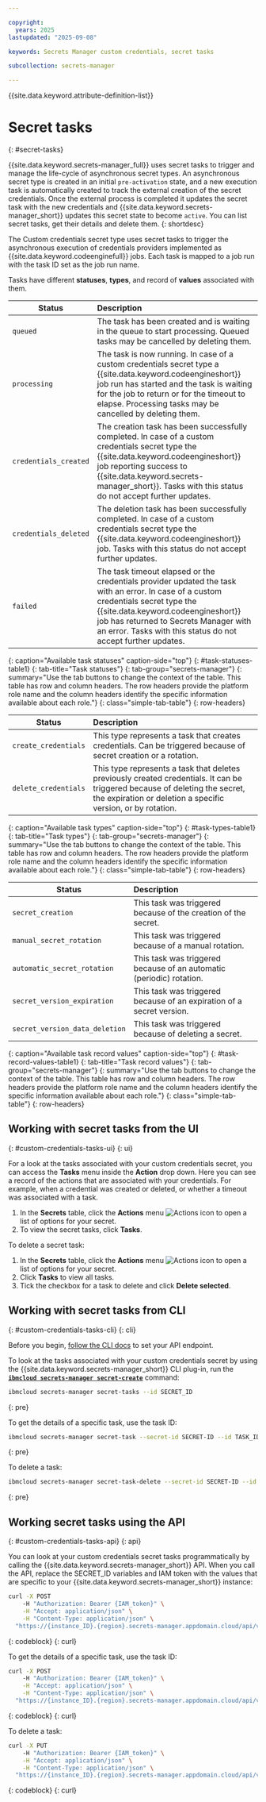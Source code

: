 ```yaml
---

copyright:
  years: 2025
lastupdated: "2025-09-08"

keywords: Secrets Manager custom credentials, secret tasks

subcollection: secrets-manager

---
```


{{site.data.keyword.attribute-definition-list}}

# Secret tasks
{: #secret-tasks}

{{site.data.keyword.secrets-manager_full}} uses secret tasks to trigger and manage the life-cycle of asynchronous secret types. An asynchronous secret type is created in an initial `pre-activation` state, and a new execution task is automatically created to track the external creation of the secret credentials. Once the external process is completed it updates the secret task with the new credentials and {{site.data.keyword.secrets-manager_short}} updates this secret state to become `active`. You can list secret tasks, get their details and delete them.
{: shortdesc}

The Custom credentials secret type uses secret tasks to trigger the asynchronous execution of credentials providers implemented as  {{site.data.keyword.codeenginefull}} jobs. Each task is mapped to a job run with the task ID set as the job run name.

Tasks have different **statuses**, **types**, and record of **values** associated with them.

| Status | Description |
| ----- | :----- |
| `queued` |	The task has been created and is waiting in the queue to start processing. Queued tasks may be cancelled by deleting them. |
| `processing` |	The task is now running. In case of a custom credentials secret type a {{site.data.keyword.codeengineshort}} job run has started and the task is waiting for the job to return or for the timeout to elapse. Processing tasks may be cancelled by deleting them. |
| `credentials_created`	| The creation task has been successfully completed. In case of a custom credentials secret type the {{site.data.keyword.codeengineshort}} job reporting success to {{site.data.keyword.secrets-manager_short}}. Tasks with this status do not accept further updates. |
| `credentials_deleted`	| The deletion task has been successfully completed. In case of a custom credentials secret type the {{site.data.keyword.codeengineshort}} job. Tasks with this status do not accept further updates. |
| `failed` | The task timeout elapsed or the credentials provider updated the task with an error. In case of a custom credentials secret type the {{site.data.keyword.codeengineshort}} job has returned to Secrets Manager with an error. Tasks with this status do not accept further updates. |
{: caption="Available task statuses" caption-side="top"}
{: #task-statuses-table1}
{: tab-title="Task statuses"}
{: tab-group="secrets-manager"}
{: summary="Use the tab buttons to change the context of the table. This table has row and column headers. The row headers provide the platform role name and the column headers identify the specific information available about each role."}
{: class="simple-tab-table"}
{: row-headers}

| Status | Description |
| ----- | :----- |
| `create_credentials` | This type represents a task that creates credentials. Can be triggered because of secret creation or a rotation. |
| `delete_credentials` | This type represents a task that deletes previously created credentials. It can be triggered because of deleting the secret, the expiration or deletion a specific version, or by rotation. | 
{: caption="Available task types" caption-side="top"}
{: #task-types-table1}
{: tab-title="Task types"}
{: tab-group="secrets-manager"}
{: summary="Use the tab buttons to change the context of the table. This table has row and column headers. The row headers provide the platform role name and the column headers identify the specific information available about each role."}
{: class="simple-tab-table"}
{: row-headers}

| Status | Description |
| ----- | :----- |
| `secret_creation`	| This task was triggered because of the creation of the secret. |
| `manual_secret_rotation` |	This task was triggered because of a manual rotation. |
| `automatic_secret_rotation` |	This task was triggered because of an automatic (periodic) rotation. |
| `secret_version_expiration`	| This task was triggered because of an expiration of a secret version. |
| `secret_version_data_deletion` |	This task was triggered because of deleting a secret. |
{: caption="Available task record values" caption-side="top"}
{: #task-record-values-table1}
{: tab-title="Task record values"}
{: tab-group="secrets-manager"}
{: summary="Use the tab buttons to change the context of the table. This table has row and column headers. The row headers provide the platform role name and the column headers identify the specific information available about each role."}
{: class="simple-tab-table"}
{: row-headers}

## Working with secret tasks from the UI
{: #custom-credentials-tasks-ui}
{: ui}

For a look at the tasks associated with your custom credentials secret, you can access the **Tasks** menu inside the **Action** drop down. Here you can see a record of the actions that are associated with your credentials. For example, when a credential was created or deleted, or whether a timeout was associated with a task.

1. In the **Secrets** table, click the **Actions** menu ![Actions icon](../icons/actions-icon-vertical.svg) to open a list of options for your secret.
2. To view the secret tasks, click **Tasks**.

To delete a secret task:

1. In the **Secrets** table, click the **Actions** menu ![Actions icon](../icons/actions-icon-vertical.svg) to open a list of options for your secret.
2. Click **Tasks** to view all tasks.
3. Tick the checkbox for a task to delete and click  **Delete selected**.

## Working with secret tasks from CLI
{: #custom-credentials-tasks-cli}
{: cli}

Before you begin, [follow the CLI docs](/docs/secrets-manager?topic=secrets-manager-secrets-manager-cli) to set your API endpoint.

To look at the tasks associated with your custom credentials secret by using the {{site.data.keyword.secrets-manager_short}} CLI plug-in, run the [**`ibmcloud secrets-manager secret-create`**](/docs/secrets-manager?topic=secrets-manager-secrets-manager-cli#secrets-manager-cli-secret-create-command) command:

```sh 
ibmcloud secrets-manager secret-tasks --id SECRET_ID
```
{: pre}

To get the details of a specific task, use the task ID:

```sh
ibmcloud secrets-manager secret-task --secret-id SECRET-ID --id TASK_ID
```
{: pre}

To delete a task:

```sh
ibmcloud secrets-manager secret-task-delete --secret-id SECRET-ID --id TASK_ID
```
{: pre}


## Working secret tasks using the API
{: #custom-credentials-tasks-api}
{: api}

You can look at your custom credentials secret tasks programmatically by calling the {{site.data.keyword.secrets-manager_short}} API. When you call the API, replace the SECRET_ID variables and IAM token with the values that are specific to your {{site.data.keyword.secrets-manager_short}} instance:

```sh
curl -X POST 
    -H "Authorization: Bearer {IAM_token}" \
    -H "Accept: application/json" \
    -H "Content-Type: application/json" \
  "https://{instance_ID}.{region}.secrets-manager.appdomain.cloud/api/v2/secrets/SECRET_ID/tasks" 
```
{: codeblock}
{: curl}

To get the details of a specific task, use the task ID:

```sh
curl -X POST 
    -H "Authorization: Bearer {IAM_token}" \
    -H "Accept: application/json" \
    -H "Content-Type: application/json" \
  "https://{instance_ID}.{region}.secrets-manager.appdomain.cloud/api/v2/secrets/SECRET_ID/tasks/TASK_ID" 
```
{: codeblock}
{: curl}

To delete a task:

```sh
curl -X PUT 
    -H "Authorization: Bearer {IAM_token}" \
    -H "Accept: application/json" \
    -H "Content-Type: application/json" \
  "https://{instance_ID}.{region}.secrets-manager.appdomain.cloud/api/v2/secrets/SECRET_ID/tasks/TASK_ID" 
```
{: codeblock}
{: curl}

